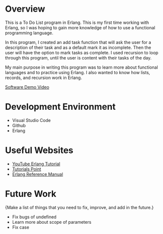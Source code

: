# Overview

This is a To Do List program in Erlang. This is my first time working with Erlang, so I was hoping to gain more knowledge of how to use a functional programming language. 

In this program, I created an add task function that will ask the user for a description of their task and as a default mark it as incomplete. Then the user will have the option to mark tasks as complete. I used recursion to loop through this program, until the user is content with their tasks of the day. 

My main purpose in writing this program was to learn more about functional languages and to practice using Erlang. I also wanted to know how lists, records, and recursion work in Erlang. 

[Software Demo Video](https://youtu.be/8nKVkCj4vJE)

# Development Environment

* Visual Studio Code
* Github 
* Erlang 

# Useful Websites

* [YouTube Erlang Tutorial](https://youtu.be/IEhwc2q1zG4)
* [Tutorials Point](https://www.tutorialspoint.com/erlang/erlang_lists.htm)
* [Erlang Reference Manual](https://www.erlang.org/doc/reference_manual/records.html#updating-records)

# Future Work

{Make a list of things that you need to fix, improve, and add in the future.}
* Fix bugs of undefined
* Learn more about scope of parameters
* Fix case
